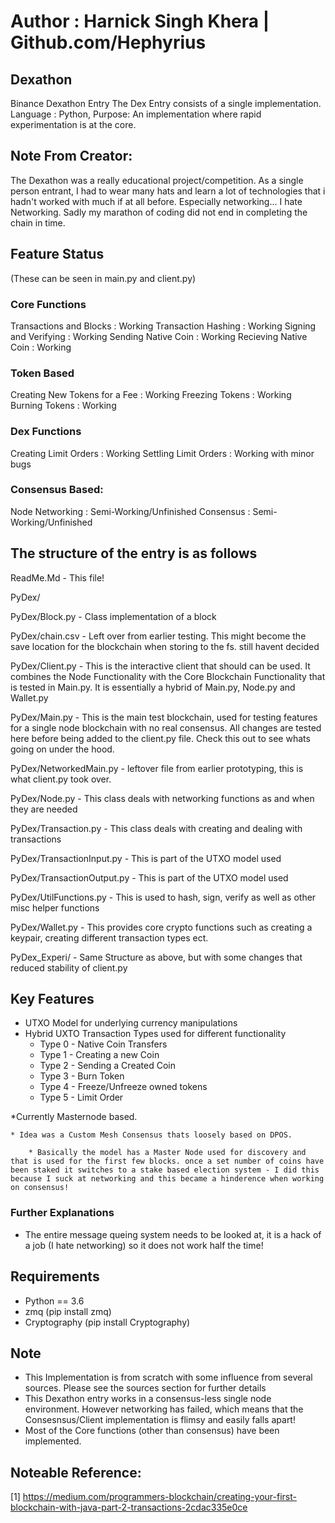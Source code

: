 # Author : Harnick Singh Khera | Github.com/Hephyrius

## Dexathon

Binance Dexathon Entry
The Dex Entry consists of a single implementation. 
Language : Python, Purpose: An implementation where rapid experimentation is at the core.

## Note From Creator:

The Dexathon was a really educational project/competition. As a single person entrant, I had to wear many hats and learn a lot of technologies that i hadn't worked with much if at all before. Especially networking... I hate Networking. Sadly my marathon of coding did not end in completing the chain in time. 

## Feature Status

(These can be seen in main.py and client.py)

### Core Functions

Transactions and Blocks : Working
Transaction Hashing : Working
Signing and Verifying : Working
Sending Native Coin : Working
Recieving Native Coin : Working

### Token Based

Creating New Tokens for a Fee : Working
Freezing Tokens : Working
Burning Tokens : Working

### Dex Functions

Creating Limit Orders : Working 
Settling Limit Orders : Working with minor bugs

### Consensus Based:
Node Networking : Semi-Working/Unfinished
Consensus : Semi-Working/Unfinished

## The structure of the entry is as follows

ReadMe.Md - This file!

PyDex/

PyDex/Block.py - Class implementation of a block

PyDex/chain.csv - Left over from earlier testing. This might become the save location for the blockchain when storing to the fs. still havent decided

PyDex/Client.py - This is the interactive client that should can be used. It combines the Node Functionality with the Core Blockchain Functionality that is tested in Main.py. It is essentially a hybrid of Main.py, Node.py and Wallet.py

PyDex/Main.py - This is the main test blockchain, used for testing features for a single node blockchain with no real consensus. All changes are tested here before being added to the client.py file. Check this out to see whats going on under the hood.

PyDex/NetworkedMain.py - leftover file from earlier prototyping, this is what client.py took over.

PyDex/Node.py - This class deals with networking functions as and when they are needed

PyDex/Transaction.py - This class deals with creating and dealing with transactions

PyDex/TransactionInput.py - This is part of the UTXO model used

PyDex/TransactionOutput.py - This is part of the UTXO model used

PyDex/UtilFunctions.py - This is used to hash, sign, verify as well as other misc helper functions

PyDex/Wallet.py - This provides core crypto functions such as creating a keypair, creating different transaction types ect.

PyDex_Experi/ - Same Structure as above, but with some changes that reduced stability of client.py

## Key Features

* UTXO Model for underlying currency manipulations
* Hybrid UXTO Transaction Types used for different functionality
	* Type 0 - Native Coin Transfers
	* Type 1 - Creating a new Coin
	* Type 2 - Sending a Created Coin
	* Type 3 - Burn Token
	* Type 4 - Freeze/Unfreeze owned tokens
	* Type 5 - Limit Order
	
*Currently Masternode based. 

	* Idea was a Custom Mesh Consensus thats loosely based on DPOS.
	
		* Basically the model has a Master Node used for discovery and that is used for the first few blocks. once a set number of coins have been staked it switches to a stake based election system - I did this because I suck at networking and this became a hinderence when working on consensus!

### Further Explanations

* The entire message queing system needs to be looked at, it is a hack of a job  (I hate networking) so it does not work half the time!

## Requirements

* Python == 3.6
* zmq (pip install zmq)
* Cryptography (pip install Cryptography)

## Note 

* This Implementation is from scratch with some influence from several sources. Please see the sources section for further details
* This Dexathon entry works in a consensus-less single node environment. However networking has failed, which means that the Consesnsus/Client implementation is flimsy and easily falls apart!
* Most of the Core functions (other than consensus) have been implemented.

## Noteable Reference:
[1] https://medium.com/programmers-blockchain/creating-your-first-blockchain-with-java-part-2-transactions-2cdac335e0ce

